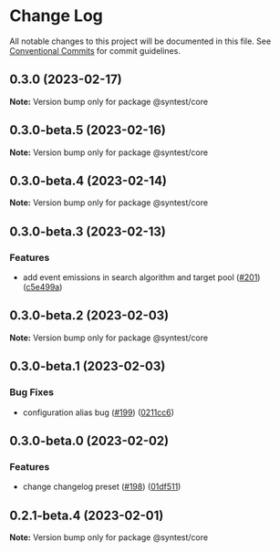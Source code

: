 # Change Log

All notable changes to this project will be documented in this file.
See [Conventional Commits](https://conventionalcommits.org) for commit guidelines.

## 0.3.0 (2023-02-17)

**Note:** Version bump only for package @syntest/core

## 0.3.0-beta.5 (2023-02-16)

**Note:** Version bump only for package @syntest/core

## 0.3.0-beta.4 (2023-02-14)

**Note:** Version bump only for package @syntest/core

## 0.3.0-beta.3 (2023-02-13)

### Features

- add event emissions in search algorithm and target pool ([#201](https://github.com/syntest-framework/syntest-core/issues/201)) ([c5e499a](https://github.com/syntest-framework/syntest-core/commit/c5e499af53097b6881416528d914795f67ab541d))

## 0.3.0-beta.2 (2023-02-03)

**Note:** Version bump only for package @syntest/core

## 0.3.0-beta.1 (2023-02-03)

### Bug Fixes

- configuration alias bug ([#199](https://github.com/syntest-framework/syntest-core/issues/199)) ([0211cc6](https://github.com/syntest-framework/syntest-core/commit/0211cc63ffb97005d0f4eb8de1fe6b0772822b82))

## 0.3.0-beta.0 (2023-02-02)

### Features

- change changelog preset ([#198](https://github.com/syntest-framework/syntest-core/issues/198)) ([01df511](https://github.com/syntest-framework/syntest-core/commit/01df511a936cce6851259a512b6ea70760ad8dd4))

## 0.2.1-beta.4 (2023-02-01)

**Note:** Version bump only for package @syntest/core
